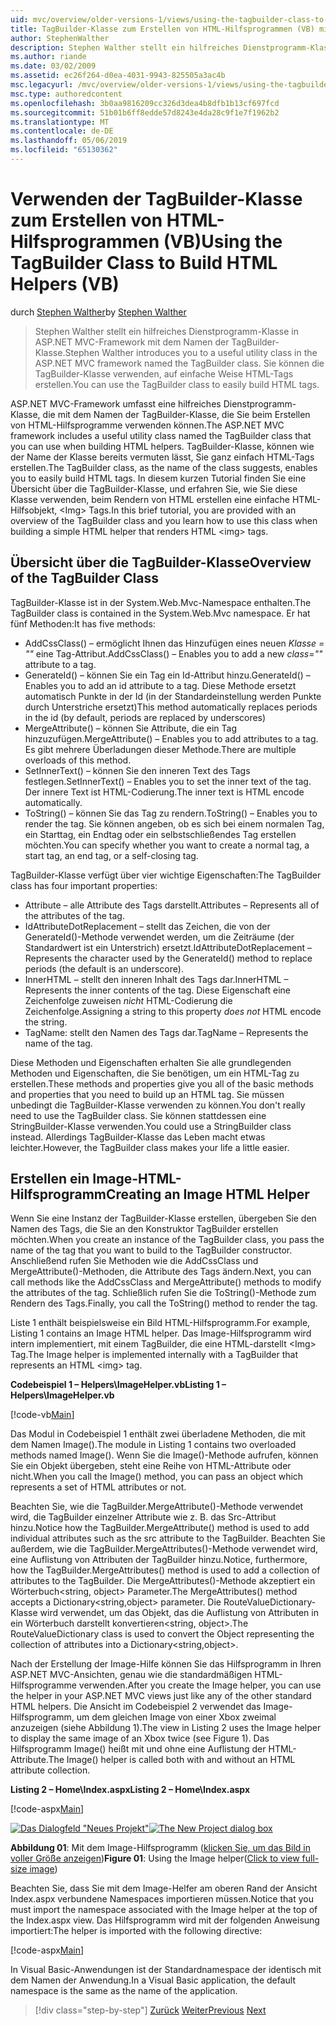```yaml
---
uid: mvc/overview/older-versions-1/views/using-the-tagbuilder-class-to-build-html-helpers-vb
title: TagBuilder-Klasse zum Erstellen von HTML-Hilfsprogrammen (VB) mit | Microsoft-Dokumentation
author: StephenWalther
description: Stephen Walther stellt ein hilfreiches Dienstprogramm-Klasse in ASP.NET MVC-Framework mit dem Namen der TagBuilder-Klasse. Sie können die TagBuilder-Klasse, um problemlos verwenden...
ms.author: riande
ms.date: 03/02/2009
ms.assetid: ec26f264-d0ea-4031-9943-825505a3ac4b
msc.legacyurl: /mvc/overview/older-versions-1/views/using-the-tagbuilder-class-to-build-html-helpers-vb
msc.type: authoredcontent
ms.openlocfilehash: 3b0aa9816209cc326d3dea4b8dfb1b13cf697fcd
ms.sourcegitcommit: 51b01b6ff8edde57d8243e4da28c9f1e7f1962b2
ms.translationtype: MT
ms.contentlocale: de-DE
ms.lasthandoff: 05/06/2019
ms.locfileid: "65130362"
---
```

# <a name="using-the-tagbuilder-class-to-build-html-helpers-vb"></a><span data-ttu-id="5715f-104">Verwenden der TagBuilder-Klasse zum Erstellen von HTML-Hilfsprogrammen (VB)</span><span class="sxs-lookup"><span data-stu-id="5715f-104">Using the TagBuilder Class to Build HTML Helpers (VB)</span></span>

<span data-ttu-id="5715f-105">durch [Stephen Walther](https://github.com/StephenWalther)</span><span class="sxs-lookup"><span data-stu-id="5715f-105">by [Stephen Walther](https://github.com/StephenWalther)</span></span>

> <span data-ttu-id="5715f-106">Stephen Walther stellt ein hilfreiches Dienstprogramm-Klasse in ASP.NET MVC-Framework mit dem Namen der TagBuilder-Klasse.</span><span class="sxs-lookup"><span data-stu-id="5715f-106">Stephen Walther introduces you to a useful utility class in the ASP.NET MVC framework named the TagBuilder class.</span></span> <span data-ttu-id="5715f-107">Sie können die TagBuilder-Klasse verwenden, auf einfache Weise HTML-Tags erstellen.</span><span class="sxs-lookup"><span data-stu-id="5715f-107">You can use the TagBuilder class to easily build HTML tags.</span></span>

<span data-ttu-id="5715f-108">ASP.NET MVC-Framework umfasst eine hilfreiches Dienstprogramm-Klasse, die mit dem Namen der TagBuilder-Klasse, die Sie beim Erstellen von HTML-Hilfsprogramme verwenden können.</span><span class="sxs-lookup"><span data-stu-id="5715f-108">The ASP.NET MVC framework includes a useful utility class named the TagBuilder class that you can use when building HTML helpers.</span></span> <span data-ttu-id="5715f-109">TagBuilder-Klasse, können wie der Name der Klasse bereits vermuten lässt, Sie ganz einfach HTML-Tags erstellen.</span><span class="sxs-lookup"><span data-stu-id="5715f-109">The TagBuilder class, as the name of the class suggests, enables you to easily build HTML tags.</span></span> <span data-ttu-id="5715f-110">In diesem kurzen Tutorial finden Sie eine Übersicht über die TagBuilder-Klasse, und erfahren Sie, wie Sie diese Klasse verwenden, beim Rendern von HTML erstellen eine einfache HTML-Hilfsobjekt, &lt;Img&gt; Tags.</span><span class="sxs-lookup"><span data-stu-id="5715f-110">In this brief tutorial, you are provided with an overview of the TagBuilder class and you learn how to use this class when building a simple HTML helper that renders HTML &lt;img&gt; tags.</span></span>

## <a name="overview-of-the-tagbuilder-class"></a><span data-ttu-id="5715f-111">Übersicht über die TagBuilder-Klasse</span><span class="sxs-lookup"><span data-stu-id="5715f-111">Overview of the TagBuilder Class</span></span>

<span data-ttu-id="5715f-112">TagBuilder-Klasse ist in der System.Web.Mvc-Namespace enthalten.</span><span class="sxs-lookup"><span data-stu-id="5715f-112">The TagBuilder class is contained in the System.Web.Mvc namespace.</span></span> <span data-ttu-id="5715f-113">Er hat fünf Methoden:</span><span class="sxs-lookup"><span data-stu-id="5715f-113">It has five methods:</span></span>

- <span data-ttu-id="5715f-114">AddCssClass() – ermöglicht Ihnen das Hinzufügen eines neuen *Klasse = ""* eine Tag-Attribut.</span><span class="sxs-lookup"><span data-stu-id="5715f-114">AddCssClass() – Enables you to add a new *class=""* attribute to a tag.</span></span>
- <span data-ttu-id="5715f-115">GenerateId() – können Sie ein Tag ein Id-Attribut hinzu.</span><span class="sxs-lookup"><span data-stu-id="5715f-115">GenerateId() – Enables you to add an id attribute to a tag.</span></span> <span data-ttu-id="5715f-116">Diese Methode ersetzt automatisch Punkte in der Id (in der Standardeinstellung werden Punkte durch Unterstriche ersetzt)</span><span class="sxs-lookup"><span data-stu-id="5715f-116">This method automatically replaces periods in the id (by default, periods are replaced by underscores)</span></span>
- <span data-ttu-id="5715f-117">MergeAttribute() – können Sie Attribute, die ein Tag hinzuzufügen.</span><span class="sxs-lookup"><span data-stu-id="5715f-117">MergeAttribute() – Enables you to add attributes to a tag.</span></span> <span data-ttu-id="5715f-118">Es gibt mehrere Überladungen dieser Methode.</span><span class="sxs-lookup"><span data-stu-id="5715f-118">There are multiple overloads of this method.</span></span>
- <span data-ttu-id="5715f-119">SetInnerText() – können Sie den inneren Text des Tags festlegen.</span><span class="sxs-lookup"><span data-stu-id="5715f-119">SetInnerText() – Enables you to set the inner text of the tag.</span></span> <span data-ttu-id="5715f-120">Der innere Text ist HTML-Codierung.</span><span class="sxs-lookup"><span data-stu-id="5715f-120">The inner text is HTML encode automatically.</span></span>
- <span data-ttu-id="5715f-121">ToString() – können Sie das Tag zu rendern.</span><span class="sxs-lookup"><span data-stu-id="5715f-121">ToString() – Enables you to render the tag.</span></span> <span data-ttu-id="5715f-122">Sie können angeben, ob es sich bei einem normalen Tag, ein Starttag, ein Endtag oder ein selbstschließendes Tag erstellen möchten.</span><span class="sxs-lookup"><span data-stu-id="5715f-122">You can specify whether you want to create a normal tag, a start tag, an end tag, or a self-closing tag.</span></span>

<span data-ttu-id="5715f-123">TagBuilder-Klasse verfügt über vier wichtige Eigenschaften:</span><span class="sxs-lookup"><span data-stu-id="5715f-123">The TagBuilder class has four important properties:</span></span>

- <span data-ttu-id="5715f-124">Attribute – alle Attribute des Tags darstellt.</span><span class="sxs-lookup"><span data-stu-id="5715f-124">Attributes – Represents all of the attributes of the tag.</span></span>
- <span data-ttu-id="5715f-125">IdAttributeDotReplacement – stellt das Zeichen, die von der GenerateId()-Methode verwendet werden, um die Zeiträume (der Standardwert ist ein Unterstrich) ersetzt.</span><span class="sxs-lookup"><span data-stu-id="5715f-125">IdAttributeDotReplacement – Represents the character used by the GenerateId() method to replace periods (the default is an underscore).</span></span>
- <span data-ttu-id="5715f-126">InnerHTML – stellt den inneren Inhalt des Tags dar.</span><span class="sxs-lookup"><span data-stu-id="5715f-126">InnerHTML – Represents the inner contents of the tag.</span></span> <span data-ttu-id="5715f-127">Diese Eigenschaft eine Zeichenfolge zuweisen *nicht* HTML-Codierung die Zeichenfolge.</span><span class="sxs-lookup"><span data-stu-id="5715f-127">Assigning a string to this property *does not* HTML encode the string.</span></span>
- <span data-ttu-id="5715f-128">TagName: stellt den Namen des Tags dar.</span><span class="sxs-lookup"><span data-stu-id="5715f-128">TagName – Represents the name of the tag.</span></span>

<span data-ttu-id="5715f-129">Diese Methoden und Eigenschaften erhalten Sie alle grundlegenden Methoden und Eigenschaften, die Sie benötigen, um ein HTML-Tag zu erstellen.</span><span class="sxs-lookup"><span data-stu-id="5715f-129">These methods and properties give you all of the basic methods and properties that you need to build up an HTML tag.</span></span> <span data-ttu-id="5715f-130">Sie müssen unbedingt die TagBuilder-Klasse verwenden zu können.</span><span class="sxs-lookup"><span data-stu-id="5715f-130">You don't really need to use the TagBuilder class.</span></span> <span data-ttu-id="5715f-131">Sie können stattdessen eine StringBuilder-Klasse verwenden.</span><span class="sxs-lookup"><span data-stu-id="5715f-131">You could use a StringBuilder class instead.</span></span> <span data-ttu-id="5715f-132">Allerdings TagBuilder-Klasse das Leben macht etwas leichter.</span><span class="sxs-lookup"><span data-stu-id="5715f-132">However, the TagBuilder class makes your life a little easier.</span></span>

## <a name="creating-an-image-html-helper"></a><span data-ttu-id="5715f-133">Erstellen ein Image-HTML-Hilfsprogramm</span><span class="sxs-lookup"><span data-stu-id="5715f-133">Creating an Image HTML Helper</span></span>

<span data-ttu-id="5715f-134">Wenn Sie eine Instanz der TagBuilder-Klasse erstellen, übergeben Sie den Namen des Tags, die Sie an den Konstruktor TagBuilder erstellen möchten.</span><span class="sxs-lookup"><span data-stu-id="5715f-134">When you create an instance of the TagBuilder class, you pass the name of the tag that you want to build to the TagBuilder constructor.</span></span> <span data-ttu-id="5715f-135">Anschließend rufen Sie Methoden wie die AddCssClass und MergeAttribute()-Methoden, die Attribute des Tags ändern.</span><span class="sxs-lookup"><span data-stu-id="5715f-135">Next, you can call methods like the AddCssClass and MergeAttribute() methods to modify the attributes of the tag.</span></span> <span data-ttu-id="5715f-136">Schließlich rufen Sie die ToString()-Methode zum Rendern des Tags.</span><span class="sxs-lookup"><span data-stu-id="5715f-136">Finally, you call the ToString() method to render the tag.</span></span>

<span data-ttu-id="5715f-137">Liste 1 enthält beispielsweise ein Bild HTML-Hilfsprogramm.</span><span class="sxs-lookup"><span data-stu-id="5715f-137">For example, Listing 1 contains an Image HTML helper.</span></span> <span data-ttu-id="5715f-138">Das Image-Hilfsprogramm wird intern implementiert, mit einem TagBuilder, die eine HTML-darstellt &lt;Img&gt; Tag.</span><span class="sxs-lookup"><span data-stu-id="5715f-138">The Image helper is implemented internally with a TagBuilder that represents an HTML &lt;img&gt; tag.</span></span>

<span data-ttu-id="5715f-139">**Codebeispiel 1 – Helpers\ImageHelper.vb**</span><span class="sxs-lookup"><span data-stu-id="5715f-139">**Listing 1 – Helpers\ImageHelper.vb**</span></span>

[!code-vb[Main](using-the-tagbuilder-class-to-build-html-helpers-vb/samples/sample1.vb)]

<span data-ttu-id="5715f-140">Das Modul in Codebeispiel 1 enthält zwei überladene Methoden, die mit dem Namen Image().</span><span class="sxs-lookup"><span data-stu-id="5715f-140">The module in Listing 1 contains two overloaded methods named Image().</span></span> <span data-ttu-id="5715f-141">Wenn Sie die Image()-Methode aufrufen, können Sie ein Objekt übergeben, steht eine Reihe von HTML-Attribute oder nicht.</span><span class="sxs-lookup"><span data-stu-id="5715f-141">When you call the Image() method, you can pass an object which represents a set of HTML attributes or not.</span></span>

<span data-ttu-id="5715f-142">Beachten Sie, wie die TagBuilder.MergeAttribute()-Methode verwendet wird, die TagBuilder einzelner Attribute wie z. B. das Src-Attribut hinzu.</span><span class="sxs-lookup"><span data-stu-id="5715f-142">Notice how the TagBuilder.MergeAttribute() method is used to add individual attributes such as the src attribute to the TagBuilder.</span></span> <span data-ttu-id="5715f-143">Beachten Sie außerdem, wie die TagBuilder.MergeAttributes()-Methode verwendet wird, eine Auflistung von Attributen der TagBuilder hinzu.</span><span class="sxs-lookup"><span data-stu-id="5715f-143">Notice, furthermore, how the TagBuilder.MergeAttributes() method is used to add a collection of attributes to the TagBuilder.</span></span> <span data-ttu-id="5715f-144">Die MergeAttributes()-Methode akzeptiert ein Wörterbuch&lt;string, object&gt; Parameter.</span><span class="sxs-lookup"><span data-stu-id="5715f-144">The MergeAttributes() method accepts a Dictionary&lt;string,object&gt; parameter.</span></span> <span data-ttu-id="5715f-145">Die RouteValueDictionary-Klasse wird verwendet, um das Objekt, das die Auflistung von Attributen in ein Wörterbuch darstellt konvertieren&lt;string, object&gt;.</span><span class="sxs-lookup"><span data-stu-id="5715f-145">The RouteValueDictionary class is used to convert the Object representing the collection of attributes into a Dictionary&lt;string,object&gt;.</span></span>

<span data-ttu-id="5715f-146">Nach der Erstellung der Image-Hilfe können Sie das Hilfsprogramm in Ihren ASP.NET MVC-Ansichten, genau wie die standardmäßigen HTML-Hilfsprogramme verwenden.</span><span class="sxs-lookup"><span data-stu-id="5715f-146">After you create the Image helper, you can use the helper in your ASP.NET MVC views just like any of the other standard HTML helpers.</span></span> <span data-ttu-id="5715f-147">Die Ansicht im Codebeispiel 2 verwendet das Image-Hilfsprogramm, um dem gleichen Image von einer Xbox zweimal anzuzeigen (siehe Abbildung 1).</span><span class="sxs-lookup"><span data-stu-id="5715f-147">The view in Listing 2 uses the Image helper to display the same image of an Xbox twice (see Figure 1).</span></span> <span data-ttu-id="5715f-148">Das Hilfsprogramm Image() heißt mit und ohne eine Auflistung der HTML-Attribute.</span><span class="sxs-lookup"><span data-stu-id="5715f-148">The Image() helper is called both with and without an HTML attribute collection.</span></span>

<span data-ttu-id="5715f-149">**Listing 2 – Home\Index.aspx**</span><span class="sxs-lookup"><span data-stu-id="5715f-149">**Listing 2 – Home\Index.aspx**</span></span>

[!code-aspx[Main](using-the-tagbuilder-class-to-build-html-helpers-vb/samples/sample2.aspx)]

<span data-ttu-id="5715f-150">[![Das Dialogfeld "Neues Projekt"](using-the-tagbuilder-class-to-build-html-helpers-vb/_static/image1.jpg)](using-the-tagbuilder-class-to-build-html-helpers-vb/_static/image1.png)</span><span class="sxs-lookup"><span data-stu-id="5715f-150">[![The New Project dialog box](using-the-tagbuilder-class-to-build-html-helpers-vb/_static/image1.jpg)](using-the-tagbuilder-class-to-build-html-helpers-vb/_static/image1.png)</span></span>

<span data-ttu-id="5715f-151">**Abbildung 01**: Mit dem Image-Hilfsprogramm ([klicken Sie, um das Bild in voller Größe anzeigen](using-the-tagbuilder-class-to-build-html-helpers-vb/_static/image2.png))</span><span class="sxs-lookup"><span data-stu-id="5715f-151">**Figure 01**: Using the Image helper([Click to view full-size image](using-the-tagbuilder-class-to-build-html-helpers-vb/_static/image2.png))</span></span>

<span data-ttu-id="5715f-152">Beachten Sie, dass Sie mit dem Image-Helfer am oberen Rand der Ansicht Index.aspx verbundene Namespaces importieren müssen.</span><span class="sxs-lookup"><span data-stu-id="5715f-152">Notice that you must import the namespace associated with the Image helper at the top of the Index.aspx view.</span></span> <span data-ttu-id="5715f-153">Das Hilfsprogramm wird mit der folgenden Anweisung importiert:</span><span class="sxs-lookup"><span data-stu-id="5715f-153">The helper is imported with the following directive:</span></span>

[!code-aspx[Main](using-the-tagbuilder-class-to-build-html-helpers-vb/samples/sample3.aspx)]

<span data-ttu-id="5715f-154">In Visual Basic-Anwendungen ist der Standardnamespace der identisch mit dem Namen der Anwendung.</span><span class="sxs-lookup"><span data-stu-id="5715f-154">In a Visual Basic application, the default namespace is the same as the name of the application.</span></span>

> [!div class="step-by-step"]
> <span data-ttu-id="5715f-155">[Zurück](creating-custom-html-helpers-vb.md)
> [Weiter](creating-page-layouts-with-view-master-pages-vb.md)</span><span class="sxs-lookup"><span data-stu-id="5715f-155">[Previous](creating-custom-html-helpers-vb.md)
[Next](creating-page-layouts-with-view-master-pages-vb.md)</span></span>

